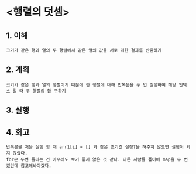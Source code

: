 # <행렬의 덧셈>

## 1. 이해

    크기가 같은 행과 열의 두 행렬에서 같은 열의 값을 서로 더한 결과를 반환하기

## 2. 계획

    크기가 같은 행과 열의 행렬이기 때문에 한 행렬에 대해 반복문을 두 번 실행하여 해당 인덱스 일 때 두 행렬의 합 구하기

## 3. 실행 

## 4. 회고

    반복문을 처음 실행 할 때 arr1[i] = [] 과 같은 초기값 설정?을 해주지 않으면 실행이 되지 않았다.
    for문 두번 돌리는 건 아무래도 보기 좋지 않은 것 같다. 다른 사람들 풀이에 map을 두 번 썼던데 참고해봐야겠다.
